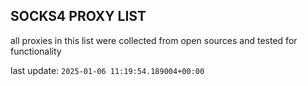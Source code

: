## SOCKS4 PROXY LIST

all proxies in this list were collected from open sources and tested for functionality

last update: `2025-01-06 11:19:54.189004+00:00`